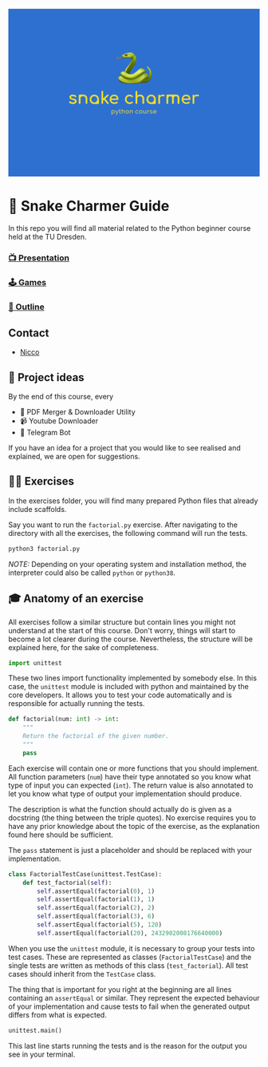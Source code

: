 ![Logo](./logo.png)

# 🐍 Snake Charmer Guide

In this repo you will find all material related to the Python beginner course held at the TU Dresden.

<!-- ### [📣 Feedback](https://bit.ly/2GZ3ApT) -->

### [📺 Presentation](https://nick-lehmann.github.io/SnakeCharmerGuide)

### [🕹 Games](https://github.com/nick-lehmann/SnakeCharmerGuide/tree/master/games)

### [📄 Outline](https://github.com/nick-lehmann/SnakeCharmerGuide/tree/master/outline.md)

## Contact

- [Nicco](mailto:python@nicco.io)

## 🚀 Project ideas

By the end of this course, every

- 📄 PDF Merger & Downloader Utility
- 📹 Youtube Downloader
- 🤖 Telegram Bot

If you have an idea for a project that you would like to see realised and explained, we are open for suggestions.

## 💪🏻 Exercises

In the exercises folder, you will find many prepared Python files that already include scaffolds.

Say you want to run the `factorial.py` exercise. After navigating to the directory with all the exercises, the following command will run the tests.

```bash
python3 factorial.py
```

_NOTE:_ Depending on your operating system and installation method, the interpreter could also be called `python` or `python38`.

## 🎓 Anatomy of an exercise

All exercises follow a similar structure but contain lines you might not understand at the start of this course. Don't worry, things will start to become a lot clearer during the course. Nevertheless, the structure will be explained here, for the sake of completeness.

```python
import unittest
```

These two lines import functionality implemented by somebody else. In this case, the `unittest` module is included with python and maintained by the core developers. It allows you to test your code automatically and is responsible for actually running the tests.

```python
def factorial(num: int) -> int:
    """
    Return the factorial of the given number.
    """
    pass
```

Each exercise will contain one or more functions that you should implement. All function parameters (`num`) have their type annotated so you know what type of input you can expected (`int`). The return value is also annotated to let you know what type of output your implementation should produce.

The description is what the function should actually do is given as a docstring (the thing between the triple quotes). No exercise requires you to have any prior knowledge about the topic of the exercise, as the explanation found here should be sufficient.

The `pass` statement is just a placeholder and should be replaced with your implementation.

```python
class FactorialTestCase(unittest.TestCase):
    def test_factorial(self):
        self.assertEqual(factorial(0), 1)
        self.assertEqual(factorial(1), 1)
        self.assertEqual(factorial(2), 2)
        self.assertEqual(factorial(3), 6)
        self.assertEqual(factorial(5), 120)
        self.assertEqual(factorial(20), 2432902008176640000)
```

When you use the `unittest` module, it is necessary to group your tests into test cases. These are represented as classes (`FactorialTestCase`) and the single tests are written as methods of this class (`test_factorial`). All test cases should inherit from the `TestCase` class.

The thing that is important for you right at the beginning are all lines containing an `assertEqual` or similar. They represent the expected behaviour of your implementation and cause tests to fail when the generated output differs from what is expected.

```python
unittest.main()
```

This last line starts running the tests and is the reason for the output you see in your terminal.
